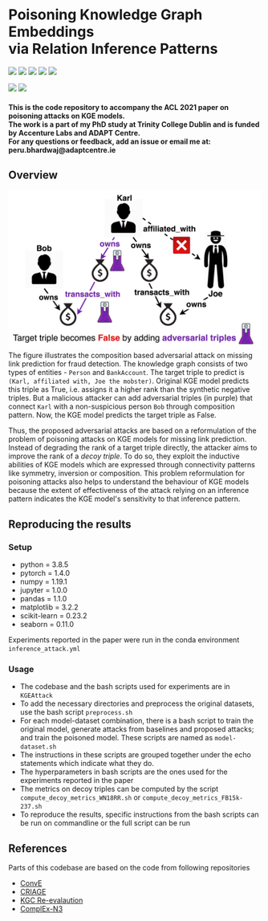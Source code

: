 <h1 align="left">
  Poisoning Knowledge Graph Embeddings <br> via Relation Inference Patterns
</h1>

<p align="left">
  <img src="https://img.shields.io/badge/ACL--2021-Abstract-blueviolet.svg">
  <img src="https://img.shields.io/badge/ACL--2021-Paper-red.svg">
  <img src="https://img.shields.io/badge/ACL--2021-Video-yellow.svg">
  <img src="https://img.shields.io/badge/ACL--2021-Citation-9cf.svg">
  <a href="https://underline.io/events/167/sessions?eventSessionId=5520"><img src="https://img.shields.io/badge/ACL--2021-Session--4D-green.svg"></a>
</p>

<p align="left">
    <a href="https://www.scss.tcd.ie/~bhardwap/"><img src="http://img.shields.io/badge/Paper-Pre--print-orange.svg"></a>
    <img src="https://img.shields.io/badge/License-MIT-blue.svg">
</p>

<h4 align="left">This is the code repository to accompany the ACL 2021 paper on poisoning attacks on KGE models. <br>
The work is a part of my PhD study at Trinity College Dublin and is funded by Accenture Labs and ADAPT Centre. <br>
For any questions or feedback, add an issue or email me at: peru.bhardwaj@adaptcentre.ie</h4>

## Overview
![](overview.jpg)
The figure illustrates the composition based adversarial attack on missing link prediction for fraud detection. The knowledge graph consists of two types of entities - `Person` and `BankAccount`. The target triple to predict is `(Karl, affiliated with, Joe the mobster)`. Original KGE model predicts this triple as True, i.e. assigns it a higher rank than the synthetic negative triples. But a malicious attacker can add adversarial triples (in purple) that connect `Karl` with a non-suspicious person `Bob` through composition pattern. Now, the KGE model predicts the target triple as False. 

Thus, the proposed adversarial attacks are based on a reformulation of the problem of poisoning attacks on KGE models for missing link prediction. Instead of degrading the rank of a target triple directly, the attacker aims to improve the rank of a *decoy triple*. To do so, they exploit the inductive abilities of KGE models which are expressed through connectivity patterns like symmetry, inversion or composition. This problem reformulation for poisoning attacks also helps to understand the behaviour of KGE models because the extent of effectiveness of the attack relying on an inference pattern indicates the KGE model's sensitivity to that inference pattern.

## Reproducing the results

### Setup
- python = 3.8.5
- pytorch = 1.4.0
- numpy = 1.19.1
- jupyter = 1.0.0
- pandas = 1.1.0
- matplotlib = 3.2.2
- scikit-learn = 0.23.2
- seaborn = 0.11.0

Experiments reported in the paper were run in the conda environment `inference_attack.yml`


### Usage
- The codebase and the bash scripts used for experiments are in `KGEAttack`
- To add the necessary directories and preprocess the original datasets, use the bash script `preprocess.sh`
- For each model-dataset combination, there is a bash script to train the original model, generate attacks from baselines and proposed attacks; and train the poisoned model. These scripts are named as `model-dataset.sh`
- The instructions in these scripts are grouped together under the echo statements which indicate what they do.
- The hyperparameters in bash scripts are the ones used for the experiments reported in the paper
- The metrics on decoy triples can be computed by the script `compute_decoy_metrics_WN18RR.sh` or `compute_decoy_metrics_FB15k-237.sh`
- To reproduce the results, specific instructions from the bash scripts can be run on commandline or the full script can be run


## References
Parts of this codebase are based on the code from following repositories 
- [ConvE](https://github.com/TimDettmers/ConvE)
- [CRIAGE](https://github.com/pouyapez/criage)
- [KGC Re-evalaution](https://github.com/svjan5/kg-reeval)
- [ComplEx-N3](https://github.com/facebookresearch/kbc)


